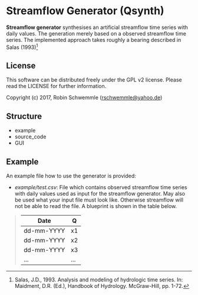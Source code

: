 Streamflow Generator (Qsynth)
=============================

**Streamflow generator** synthesises an artificial streamflow time series with daily values. The generation merely based on a observed streamflow time series. The implemented approach takes roughly a bearing described in Salas (1993)[^1]

License
---
This software can be distributed freely under the GPL v2 license. Please read the LICENSE for further information.

Copyright (c) 2017, Robin Schwemmle (<rschwemmle@yahoo.de>)

Structure
---
* example
* source_code
* GUI

Example
---
An example file how to use the generator is provided:

- *example/test.csv*: File which contains observed streamflow time series with daily values used as input for the streamflow generator. May also be used what your input file must look like. Otherwise streamflow will not be able to read the file. A blueprint is shown in the table below.

> **Date**           | **Q**
> -------------------|------
> dd-mm-YYYY       | x1
> dd-mm-YYYY       | x2
> dd-mm-YYYY       | x3
>  ...                        | ...

 [^1]: Salas, J.D., 1993. Analysis and modeling of hydrologic time series. In: Maidment, D.R. (Ed.), Handbook of Hydrology. McGraw-Hill, pp. 1-72.
